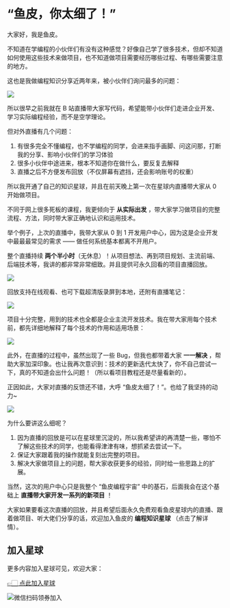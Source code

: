 # “鱼皮，你太细了！”

大家好，我是鱼皮。

不知道在学编程的小伙伴们有没有这种感觉？好像自己学了很多技术，但却不知道如何使用这些技术来做项目，也不知道做项目需要经历哪些过程、有哪些需要注意的地方。

这也是我做编程知识分享近两年来，被小伙伴们询问最多的问题：

![](https://qiniuyun.code-nav.cn/image-20220306162958616.png)

所以很早之前我就在 B 站直播带大家写代码，希望能带小伙伴们走进企业开发、学习实际编程经验，而不是空学理论。

但对外直播有几个问题：

1. 有很多完全不懂编程，也不学编程的同学，会进来指手画脚、问这问那，打断我的分享、影响小伙伴们的学习体验
2. 很多小伙伴中途进来，根本不知道你在做什么，要反复去解释
3. 直播之后不方便发布回放（不仅屏幕有遮挡，还会影响账号的权重）



所以我开通了自己的知识星球，并且在前天晚上第一次在星球内直播带大家从 0 开始做项目。

不同于网上很多死板的课程，我更倾向于 **从实际出发** ，带大家学习做项目的完整流程、方法，同时带大家正确地认识和运用技术。

举个例子，上次的直播中，我带大家从 0 到 1 开发用户中心，因为这是企业开发中最最最常见的需求 —— 做任何系统基本都离不开用户。

整个直播持续 **两个半小时**（无休息）！从项目想法、再到项目规划、主流前端、后端技术等，我讲的都非常非常细致。并且提供可永久回看的项目直播回放。

![](https://qiniuyun.code-nav.cn/image-20220306160806250.png)

回放支持在线观看、也可下载超清版录屏到本地，还附有直播笔记：

![](https://qiniuyun.code-nav.cn/image-20220306171237820.png)

项目十分完整，用到的技术也全都是企业主流开发技术。我在带大家用每个技术前，都先详细地解释了每个技术的作用和适用场景：

![](https://qiniuyun.code-nav.cn/image-20220306164826376.png)

此外，在直播的过程中，虽然出现了一些 Bug，但我也都带着大家 **一一解决** ，帮助大家加深印象。也让我再次意识到：技术的更新迭代太快了，你不自己尝试一下，真的不知道会出什么问题！（所以看项目教程还是尽量看新的）。

正因如此，大家对直播的反馈还不错，大呼 “鱼皮太细了！”。也给了我坚持的动力~

![](https://qiniuyun.code-nav.cn/image-20220306161258997.png)

为什么要讲这么细呢？

1. 因为直播的回放是可以在星球里沉淀的，所以我希望讲的再清楚一些，哪怕不了解这些技术的同学，也能看得津津有味，想抓紧去尝试一下。
2. 保证大家跟着我的操作就能复刻出完整的项目。
3. 解决大家做项目上的问题，帮大家收获更多的经验，同时给一些思路上的扩展。



当然，这次的用户中心只是我整个 “鱼皮编程宇宙” 中的基石，后面我会在这个基础上 **直播带大家开发一系列的新项目** ！

大家如果要看这次直播的回放，并且希望后面永久免费观看鱼皮星球内的直播、跟着做项目、听大佬们分享的话，欢迎加入鱼皮的 **编程知识星球** （点击了解详情）。



## 加入星球

更多内容加入星球可见，欢迎大家：

[👉🏻 点此加入星球](/加入星球.md)

![微信扫码领券加入](https://yupi.icu/img/%E7%9F%A5%E8%AF%86%E6%98%9F%E7%90%83%E6%89%AB%E7%A0%81.jpeg)

